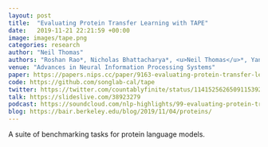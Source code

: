```yaml
---
layout: post
title:  "Evaluating Protein Transfer Learning with TAPE"
date:   2019-11-21 22:21:59 +00:00
image: images/tape.png
categories: research
author: "Neil Thomas"
authors: "Roshan Rao*, Nicholas Bhattacharya*, <u>Neil Thomas</u>*, Yan Duan, Xi Chen, John Canny, Pieter Abbeel, Yun S. Song"
venue: "Advances in Neural Information Processing Systems"
paper: https://papers.nips.cc/paper/9163-evaluating-protein-transfer-learning-with-tape.pdf
code: https://github.com/songlab-cal/tape
twitter: https://twitter.com/countablyfinite/status/1141525626509115392
talk: https://slideslive.com/38923279
podcast: https://soundcloud.com/nlp-highlights/99-evaluating-protein-transfer-learning-with-roshan-rao-and-neil-thomas
blog: https://bair.berkeley.edu/blog/2019/11/04/proteins/
---
```

A suite of benchmarking tasks for protein language models.